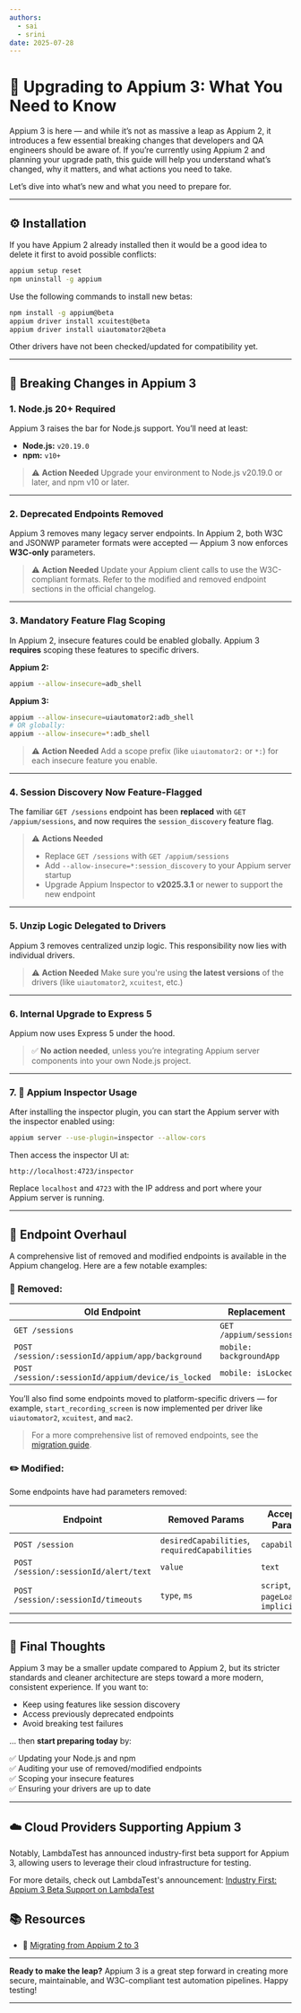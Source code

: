 ```yaml
---
authors:
  - sai
  - srini
date: 2025-07-28
---
```



# 🚀 Upgrading to Appium 3: What You Need to Know

Appium 3 is here — and while it’s not as massive a leap as Appium 2, it introduces a few essential breaking changes that developers and QA engineers should be aware of. If you’re currently using Appium 2 and planning your upgrade path, this guide will help you understand what’s changed, why it matters, and what actions you need to take.

Let’s dive into what’s new and what you need to prepare for.

---

## ⚙️ Installation

If you have Appium 2 already installed then it would be a good idea to delete it first to avoid possible conflicts:

```bash
appium setup reset
npm uninstall -g appium
```

Use the following commands to install new betas:

```bash
npm install -g appium@beta
appium driver install xcuitest@beta
appium driver install uiautomator2@beta
```

Other drivers have not been checked/updated for compatibility yet.

---

## 🔧 Breaking Changes in Appium 3

### 1. **Node.js 20+ Required**

Appium 3 raises the bar for Node.js support. You’ll need at least:

* **Node.js:** `v20.19.0`
* **npm:** `v10+`

> ⚠️ **Action Needed**
> Upgrade your environment to Node.js v20.19.0 or later, and npm v10 or later.

---

### 2. **Deprecated Endpoints Removed**

Appium 3 removes many legacy server endpoints. In Appium 2, both W3C and JSONWP parameter formats were accepted — Appium 3 now enforces **W3C-only** parameters.

> ⚠️ **Action Needed**
> Update your Appium client calls to use the W3C-compliant formats. Refer to the modified and removed endpoint sections in the official changelog.

---

### 3. **Mandatory Feature Flag Scoping**

In Appium 2, insecure features could be enabled globally. Appium 3 **requires** scoping these features to specific drivers.

**Appium 2:**

```bash
appium --allow-insecure=adb_shell
```

**Appium 3:**

```bash
appium --allow-insecure=uiautomator2:adb_shell
# OR globally:
appium --allow-insecure=*:adb_shell
```

> ⚠️ **Action Needed**
> Add a scope prefix (like `uiautomator2:` or `*:`) for each insecure feature you enable.

---

### 4. **Session Discovery Now Feature-Flagged**

The familiar `GET /sessions` endpoint has been **replaced** with `GET /appium/sessions`, and now requires the `session_discovery` feature flag.

> ⚠️ **Actions Needed**
>
> * Replace `GET /sessions` with `GET /appium/sessions`
> * Add `--allow-insecure=*:session_discovery` to your Appium server startup
> * Upgrade Appium Inspector to **v2025.3.1** or newer to support the new endpoint

---

### 5. **Unzip Logic Delegated to Drivers**

Appium 3 removes centralized unzip logic. This responsibility now lies with individual drivers.

> ⚠️ **Action Needed**
> Make sure you're using **the latest versions** of the drivers (like `uiautomator2`, `xcuitest`, etc.)

---


### 6. **Internal Upgrade to Express 5**

Appium now uses Express 5 under the hood.

> ✅ **No action needed**, unless you’re integrating Appium server components into your own Node.js project.

---

### 7. 🔌 Appium Inspector Usage

After installing the inspector plugin, you can start the Appium server with the inspector enabled using:

```bash
appium server --use-plugin=inspector --allow-cors
```

Then access the inspector UI at:

```
http://localhost:4723/inspector
```

Replace `localhost` and `4723` with the IP address and port where your Appium server is running.

---

## 🔄 Endpoint Overhaul

A comprehensive list of removed and modified endpoints is available in the Appium changelog. Here are a few notable examples:


### 🚫 Removed:

| Old Endpoint                                       | Replacement             |
| -------------------------------------------------- | ----------------------- |
| `GET /sessions`                                    | `GET /appium/sessions`  |
| `POST /session/:sessionId/appium/app/background`   | `mobile: backgroundApp` |
| `POST /session/:sessionId/appium/device/is_locked` | `mobile: isLocked`      |

You’ll also find some endpoints moved to platform-specific drivers — for example, `start_recording_screen` is now implemented per driver like `uiautomator2`, `xcuitest`, and `mac2`.

> For a more comprehensive list of removed endpoints, see the [migration guide](https://github.com/appium/appium/blob/master/packages/appium/docs/en/guides/migrating-2-to-3.md#removed).

### ✏️ Modified:

Some endpoints have had parameters removed:

| Endpoint                              | Removed Params                                | Accepted Params                  |
| ------------------------------------- | --------------------------------------------- | -------------------------------- |
| `POST /session`                       | `desiredCapabilities`, `requiredCapabilities` | `capabilities`                   |
| `POST /session/:sessionId/alert/text` | `value`                                       | `text`                           |
| `POST /session/:sessionId/timeouts`   | `type`, `ms`                                  | `script`, `pageLoad`, `implicit` |

---

## 🧠 Final Thoughts

Appium 3 may be a smaller update compared to Appium 2, but its stricter standards and cleaner architecture are steps toward a more modern, consistent experience. If you want to:

* Keep using features like session discovery
* Access previously deprecated endpoints
* Avoid breaking test failures

… then **start preparing today** by:

✅ Updating your Node.js and npm  
✅ Auditing your use of removed/modified endpoints  
✅ Scoping your insecure features  
✅ Ensuring your drivers are up to date

---

## ☁️ Cloud Providers Supporting Appium 3

 Notably, LambdaTest has announced industry-first beta support for Appium 3, allowing users to leverage their cloud infrastructure for testing.

For more details, check out LambdaTest's announcement: [Industry First: Appium 3 Beta Support on LambdaTest](https://www.lambdatest.com/blog/industry-first-appium-3-beta-support-on-lambdatest/)

<!-- more -->


## 📚 Resources

* 🔗 [Migrating from Appium 2 to 3](https://github.com/appium/appium/blob/master/packages/appium/docs/en/guides/migrating-2-to-3.md)


---

**Ready to make the leap?** Appium 3 is a great step forward in creating more secure, maintainable, and W3C-compliant test automation pipelines. Happy testing!

---
